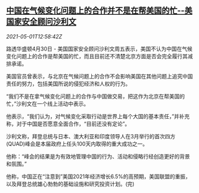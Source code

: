 <!--1619874062000-->
[中国在气候变化问题上的合作并不是在帮美国的忙--美国家安全顾问沙利文](https://cn.reuters.com/article/usa-comments-china-climate-cooperation-0-idCNKBS2CI36R)
------

<div><i>2021-05-01T12:58:42Z</i></div><p>路透华盛顿4月30日 - 美国国家安全顾问沙利文周五表示，美国不认为中国在气候变化问题上的合作是帮美国的忙，而且目前还不清楚北京方面是否会完全履行其减排承诺。</p><p>美国官员曾表示，与北京在气候问题上的合作不会影响美国在其他问题上追究中国责任的努力，包括美国所说的侵犯经济和人权的行为。</p><p>“我们不是在拿气候变化问题上的合作与中国做交易，把这作为北京在帮美国的忙，”沙利文在一个线上活动中表示。</p><p>他表示，“我们认为，对气候变化采取行动是世界上每个大国的基本责任，”并补充称，对于中国是否愿意全面合作，“目前还没有定论”。</p><p>沙利文称，拜登总统与日本、澳大利亚和印度领导人在3月举行的首次四方(QUAD)峰会是本届政府上任头100天内取得的重大成功之一。</p><p>他称：“峰会的结果是为有效地管理中国的行为、活动和侵略行经创造更好的背景和氛围。”</p><p>他称，中国正在“注意到”美国2021年经济增长6.5%的高预期，美国联盟的重振，以及拜登总统雄心勃勃的基础设施和研究投资计划。(完)</p>
